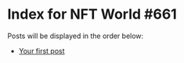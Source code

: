 # Index for NFT World #661
Posts will be displayed in the order below:

- [Your first post](./001-first.md)

